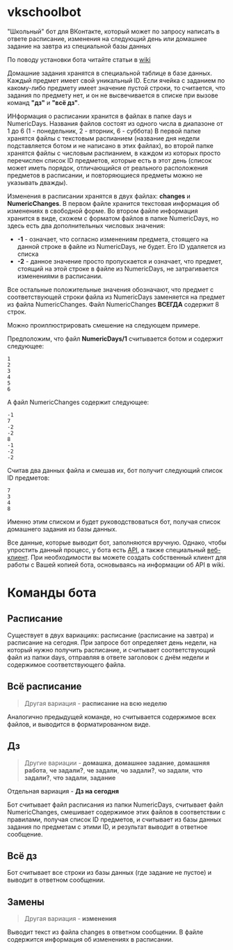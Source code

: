 # vkschoolbot
"Школьный" бот для ВКонтакте, который может по запросу написать в ответе расписание, изменения на следующий день или домашнее задание на завтра из специальной базы данных

По поводу установки бота читайте статьи в [wiki](https://github.com/KriseevM/vkschoolbot/wiki)

Домашние задания хранятся в специальной таблице в базе данных. Каждый предмет имеет свой уникальный ID. Если ячейка с заданием по какому-либо предмету имеет значение пустой строки, то считается, что задания по предмету нет, и он не высвечивается в списке при вызове команд **"дз"** и **"всё дз"**.

ИНформация о расписании хранится в файлах в папке days и NumericDays. Названия файлов состоят из одного числа в диапазоне от 1 до 6 (1 - понедельник, 2 - вторник, 6 - суббота) В первой папке хранятся файлы с текстовым распианием (название дня недели подставляется ботом и не написано в этих файлах), во второй папке хранятся файлы с числовым распианием, в каждом из которых просто перечислен список ID предметов, которые есть в этот день (список может иметь порядок, отличающийся от реального расположения предметов в расписании, и повторяющиеся предметы можно не указывать дважды). 

Изменения в расписании хранятся в двух файлах: **changes** и **NumericChanges**. В первом файле хранится текстовая информация об изменениях в свободной форме. Во втором файле информация хранится в виде, схожем с форматом файлов в папке NumericDays, но здесь есть два дополнительных числовых значения:
* **-1** - означает, что согласно изменениям предмета, стоящего на данной строке в файле из NumericDays, не будет. Его ID удаляется из списка
* **-2** - данное значение просто пропускается и означает, что предмет, стоящий на этой строке в файле из NumericDays, не затрагивается изменениями в расписании.

Все остальные положительные значения обозначают, что предмет с соответствующей строки файла из NumericDays заменяется на предмет из файла NumericChanges. Файл NumericChanges **ВСЕГДА** содержит 8 строк.  

Можно проиллюстрировать смешение на следующем примере.

Предположим, что файл **NumericDays/1** считывается ботом и содержит следующее:

    1
    2
    3
    4
    5
    6

А файл NumericChanges содержит следующее:

    -1
    7
    -2
    -2
    8
    -1
    -2
    -2
    
Считав два данных файла и смешав их, бот получит следующий список ID предметов:

    7
    3
    4
    8
    
Именно этим списком и будет руководствоваться бот, получая список домашнего задания из базы данных.

Все данные, которые выводит бот, заполняются вручную. Однако, чтобы упростить данный процесс, у бота есть [API](https://github.com/KriseevM/vkschoolbot/wiki/API-%D0%B1%D0%BE%D1%82%D0%B0), а также специальный [веб-клиент](https://kriseevm.github.io/vkschoolbot_client/). При необходимости вы можете создать собственный клиент для работы с Вашей копией бота, основываясь на информации об API в wiki.

# Команды бота

## Расписание

Существует в двух вариациях: расписание (расписание на завтра) и расписание на сегодня. При запросе бот определяет день недели, на который нужно получить расписание, и считывает соответствующий файл из папки days, отправляя в ответе заголовок с днём недели и содержимое соответствующего файла.

## Всё расписание

> Другая вариация - **расписание на всю неделю**

Аналогично предыдущей команде, но считывается содержимое всех файлов, и выводится в форматированном виде.

## Дз

> Другие вариации - **домашка**, **домашнее задание**, **домашняя работа**, **че задали?**, **че задали**, **чо задали?**, **чо задали**, **что задали?**, **что задали**, **задание**

Отдельная вариация - **Дз на сегодня**

Бот считывает файл расписания из папки NumericDays, считывает файл NumericChanges, смешивает содержимое этих файлов в соответствии с правилами, получая список ID предметов, и считывает из базы данных задания по предметам с этими ID, и результат выводит в ответное сообщение.

## Всё дз

Бот считывает все строки из базы данных (где задание не пустое) и выводит в ответном сообщении.

## Замены

> Другая вариация - **изменения**

Выводит текст из файла changes в ответном сообщении. В файле содержится информация об изменениях в расписании.
